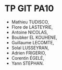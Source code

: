 # TP GIT PA10

- Mathieu TUDISCO,
- Flore de LASTEYRIE,
- Antoine NICOLAS,
- Boubker EL KOUHENE,
- Guillaume LECOMTE,
- Solal LUSSEYRAN,
- Adrien FRIGERIO,
- Corentin ÉGELÉ,
- Yann STEPHAN.

